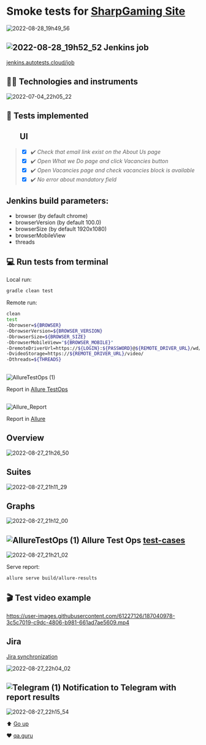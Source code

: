 # Smoke tests for [SharpGaming Site](https://www.sharpgaming.com/)

![2022-08-28_19h49_56](https://user-images.githubusercontent.com/61227126/187082864-205fc0e1-135f-477a-b59b-ec897b0000b5.png)


## ![2022-08-28_19h52_52](https://user-images.githubusercontent.com/61227126/187083016-bae4998f-0753-4c75-a15e-8f91cc37a5b6.png) Jenkins job
<a target="_blank" href="https://jenkins.autotests.cloud/job/SharpGamingSmokeTests/">jenkins.autotests.cloud/job</a>
                                                               
## :technologist: Technologies and instruments
![2022-07-04_22h05_22](https://user-images.githubusercontent.com/61227126/177201975-cc177a1e-8876-46c8-9113-a67d08583a55.png)

## :bookmark_tabs: Tests implemented

## &nbsp;&nbsp;&nbsp;&nbsp;&nbsp;&nbsp; UI

> - [x] :heavy_check_mark: *Check that email link exist on the About Us page*
> - [x] :heavy_check_mark: *Open What we Do page and click Vacancies button*
> - [x] :heavy_check_mark: *Open Vacancies page and check vacancies block is available*
> - [x] :heavy_check_mark: *No error about mandatory field*

## Jenkins build parameters:

- browser (by default chrome)
- browserVersion (by default 100.0)
- browserSize (by default 1920x1080)
- browserMobileView
- threads

## :computer: Run tests from terminal

Local run:
```bash
gradle clean test
```

Remote run:
```bash
clean
test
-Dbrowser=${BROWSER}
-DbrowserVersion=${BROWSER_VERSION}
-DbrowserSize=${BROWSER_SIZE}
-DbrowserMobileView="${BROWSER_MOBILE}"
-DremoteDriverUrl=https://${LOGIN}:${PASSWORD}@${REMOTE_DRIVER_URL}/wd/hub/
-DvideoStorage=https://${REMOTE_DRIVER_URL}/video/
-Dthreads=${THREADS}
```

##
![AllureTestOps (1)](https://user-images.githubusercontent.com/61227126/178105147-0d813199-d937-436f-afcb-2f80e941ccaf.png)
<p></a> Report in <a target="_blank" href="https://allure.autotests.cloud/launch/15463">Allure TestOps</a><p>
 
##
![Allure_Report](https://user-images.githubusercontent.com/61227126/178105175-54c2a093-f0f3-4212-bcc7-2343399d33ba.png)
<p></a> Report in <a target="_blank" href="https://jenkins.autotests.cloud/job/SharpGamingSmokeTests/6/allure/">Allure</a><p>

## Overview
![2022-08-27_21h26_50](https://user-images.githubusercontent.com/61227126/187041308-0abc16c8-9fee-4a38-8de9-cb6413e48bd2.png)

## Suites
![2022-08-27_21h11_29](https://user-images.githubusercontent.com/61227126/187040788-f4dd845a-8fc1-4f1d-acba-f056aa946eeb.png)

## Graphs
![2022-08-27_21h12_00](https://user-images.githubusercontent.com/61227126/187040813-7b974f4f-3e00-44d8-b343-12bde18350aa.png)
  
## ![AllureTestOps (1)](https://user-images.githubusercontent.com/61227126/177992986-b5498dfb-8e67-4e40-a355-afb590f616a8.png) Allure Test Ops [test-cases](https://allure.autotests.cloud/project/1553/test-cases?treeId=0)
![2022-08-27_21h21_02](https://user-images.githubusercontent.com/61227126/187041223-7a86c458-ddda-4f54-91d0-9e67561381be.png)

Serve report:
```bash
allure serve build/allure-results
```

## :clapper: Test video example
https://user-images.githubusercontent.com/61227126/187040978-3c5c7019-c9dc-4806-b981-661ad7ae5609.mp4

## Jira
<p></a><a target="_blank" href="https://jira.autotests.cloud/browse/AUTO-1325">Jira synchronization</a><p>
  
![2022-08-27_22h04_02](https://user-images.githubusercontent.com/61227126/187042577-002567bf-57ec-4cf2-9be3-ee3d0ad2fb38.png)

## ![Telegram (1)](https://user-images.githubusercontent.com/61227126/177992751-b5d98d08-29ee-4f20-98ff-8cbacdba530c.png) Notification to Telegram with report results 
![2022-08-27_22h15_54](https://user-images.githubusercontent.com/61227126/187042987-3308f7b9-8ca0-4df0-abd5-d0b4b8a0fe3e.png)

:arrow_up: [Go up](#lift)
 
:heart: <a target="_blank" href="https://qa.guru">qa.guru</a><br/>
